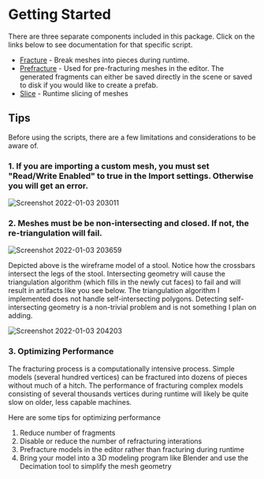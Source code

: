 # Getting Started

There are three separate components included in this package. Click on the links below to see documentation for that specific script.

- [Fracture](/Documentation~/Fracture.md) - Break meshes into pieces during runtime.
- [Prefracture](/Documentation~/Prefracture.md) - Used for pre-fracturing meshes in the editor. The generated fragments can either be saved directly in the scene or saved to disk if you would like to create a prefab.
- [Slice](/Documentation~/Slice.md) - Runtime slicing of meshes

## Tips
Before using the scripts, there are a few limitations and considerations to be aware of.

### 1. If you are importing a custom mesh, you must set "Read/Write Enabled" to true in the Import settings. Otherwise you will get an error.

![Screenshot 2022-01-03 203011](https://user-images.githubusercontent.com/3814912/148001795-2fad5714-b927-43b8-9e2a-9a9ad711f726.png)

### 2. Meshes must be be non-intersecting and closed. If not, the re-triangulation will fail.

![Screenshot 2022-01-03 203659](https://user-images.githubusercontent.com/3814912/148002307-a2297807-5dfa-4758-ae9a-2eb25b45f039.png)

Depicted above is the wireframe model of a stool. Notice how the crossbars intersect the legs of the stool. Intersecting geometry will cause the triangulation algorithm (which fills in the newly cut faces) to fail and will result in artifacts like you see below. The triangulation algorithm I implemented does not handle self-intersecting polygons. Detecting self-intersecting geometry is a non-trivial problem and is not something I plan on adding.

![Screenshot 2022-01-03 204203](https://user-images.githubusercontent.com/3814912/148002632-904d4d53-691c-4099-98c5-7e2c8240360a.png)

### 3. Optimizing Performance

The fracturing process is a computationally intensive process. Simple models (several hundred vertices) can be fractured into dozens of pieces without much of a hitch. The performance of fracturing complex models consisting of several thousands vertices during runtime will likely be quite slow on older, less capable machines.

Here are some tips for optimizing performance
1. Reduce number of fragments
2. Disable or reduce the number of refracturing interations
3. Prefracture models in the editor rather than fracturing during runtime
4. Bring your model into a 3D modeling program like Blender and use the Decimation tool to simplify the mesh geometry
